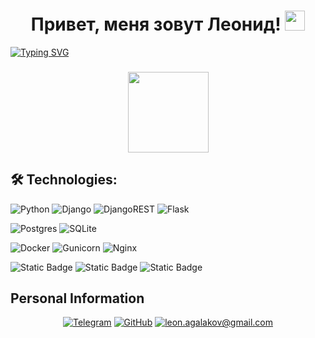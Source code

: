 <h1 align="center">Привет, меня зовут Леонид! <img src="https://github.com/blackcater/blackcater/raw/main/images/Hi.gif" height="32"/></h1>

<a href="https://git.io/typing-svg"><img src="https://readme-typing-svg.herokuapp.com?font=Fira+Code&weight=800&pause=1000&center=true&random=false&width=800&lines=Python+backend+developer" alt="Typing SVG" /></a>

<h3 align="center" class="heading-element" dir="auto">
  <a href="https://github.com/anuraghazra/github-readme-stats">
    <img height=129 align="center" src="https://github-readme-stats.vercel.app/api?username=mxnoob&hide=stars,prs,issues,contribs&rank_icon=github&custom_title=My+GitHub+Stats&theme=radical" />
  </a>
</h3>

## 🛠 Technologies:
![Python](https://img.shields.io/badge/python-3670A0?style=for-the-badge&logo=python&logoColor=ffdd54)
![Django](https://img.shields.io/badge/django-%23092E20.svg?style=for-the-badge&logo=django&logoColor=white)
![DjangoREST](https://img.shields.io/badge/DJANGO-REST-ff1709?style=for-the-badge&logo=django&logoColor=white&color=ff1709&labelColor=gray)
![Flask](https://img.shields.io/badge/flask-%23000.svg?style=for-the-badge&logo=flask&logoColor=white)

![Postgres](https://img.shields.io/badge/postgres-%23316192.svg?style=for-the-badge&logo=postgresql&logoColor=white)
![SQLite](https://img.shields.io/badge/sqlite-%2307405e.svg?style=for-the-badge&logo=sqlite&logoColor=white)

![Docker](https://img.shields.io/badge/docker-%230db7ed.svg?style=for-the-badge&logo=docker&logoColor=white)
![Gunicorn](https://img.shields.io/badge/gunicorn-%298729.svg?style=for-the-badge&logo=gunicorn&logoColor=white)
![Nginx](https://img.shields.io/badge/nginx-%23009639.svg?style=for-the-badge&logo=nginx&logoColor=white)

![Static Badge](https://img.shields.io/badge/Git-red?style=for-the-badge&logo=git&logoColor=white)
![Static Badge](https://img.shields.io/badge/github-g?style=for-the-badge&logo=github&logoColor=white&labelColor=black&color=black)
![Static Badge](https://img.shields.io/badge/github_action-g?style=for-the-badge&logo=github%20actions&logoColor=blue&labelColor=white&color=white)

## Personal Information

<div align="center">

[![Telegram](https://img.shields.io/badge/Telegram-2CA5E0?style=for-the-badge&logo=telegram&logoColor=white)](https://t.me/Leonid_Agalakov)
[![GitHub](https://img.shields.io/badge/-GitHub-424242?style=for-the-badge&logo=github&labelColor=1b1b1b&logoColor=white)](https://github.com/Leonid-Agalakov-89)
[![leon.agalakov@gmail.com](https://img.shields.io/badge/-leon.agalakov@gmail.com-c62828?style=for-the-badge&logo=gmail&labelColor=8e0000&logoColor=white)](mailto:leon.agalakov@gmail.com)
